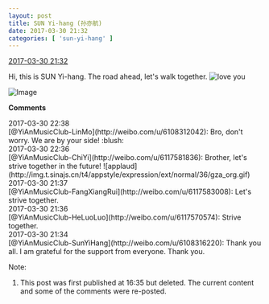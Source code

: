 ```yaml
---
layout: post
title: SUN Yi-hang (孙亦航)
date: 2017-03-30 21:32
categories: [ 'sun-yi-hang' ]
---
```


<div class="weibo-info">
  <a href="http://weibo.com/6108316220/ECeg8cfRF">2017-03-30 21:32</a>
</div>

Hi, this is SUN Yi-hang. The road ahead, let's walk together. ![love you](http://img.t.sinajs.cn/t4/appstyle/expression/ext/normal/6d/lovea_org.gif)

<!-- more -->

![Image](http://wx1.sinaimg.cn/mw690/006FnS5mly1fe56wh439uj30qo13zdjv.jpg)  

**Comments**

<div class="weibo-info">2017-03-30 22:38</div>
[@YiAnMusicClub-LinMo](http://weibo.com/u/6108312042): Bro, don't worry. We are by your side! :blush:

<div class="weibo-info">2017-03-30 22:36</div>
[@YiAnMusicClub-ChiYi](http://weibo.com/u/6117581836): Brother, let's strive together in the future! ![applaud](http://img.t.sinajs.cn/t4/appstyle/expression/ext/normal/36/gza_org.gif)

<div class="weibo-info">2017-03-30 21:37</div>
[@YiAnMusicClub-FangXiangRui](http://weibo.com/u/6117583008): Let's strive together.

<div class="weibo-info">2017-03-30 21:36</div>
[@YiAnMusicClub-HeLuoLuo](http://weibo.com/u/6117570574): Strive together.

<div class="weibo-info">2017-03-30 21:34</div>
[@YiAnMusicClub-SunYiHang](http://weibo.com/u/6108316220): Thank you all. I am grateful for the support from everyone. Thank you.

Note:
1. This post was first published at 16:35 but deleted. The current content and some of the comments were re-posted.
